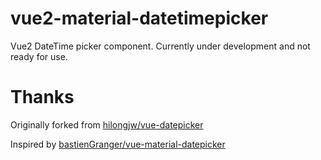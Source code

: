 # vue2-material-datetimepicker
Vue2 DateTime picker component. Currently under development and not ready for use.

# Thanks
Originally forked from [hilongjw/vue-datepicker](https://github.com/hilongjw/vue-datepicker)

Inspired by [bastienGranger/vue-material-datepicker](https://github.com/bastienGranger/vue-material-datepicker)
